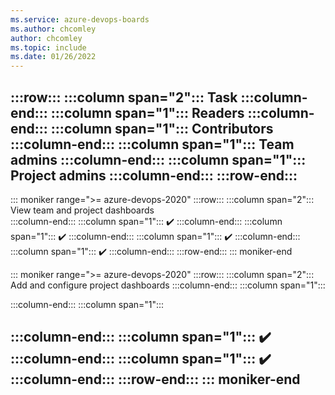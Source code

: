 ```yaml
---
ms.service: azure-devops-boards
ms.author: chcomley
author: chcomley
ms.topic: include
ms.date: 01/26/2022
---
```

 
:::row:::
   :::column span="2":::
      **Task**
   :::column-end:::
   :::column span="1":::
     **Readers**
   :::column-end:::
   :::column span="1":::
     **Contributors**
   :::column-end:::
   :::column span="1":::
     **Team admins**
   :::column-end:::
   :::column span="1":::
     **Project admins**
   :::column-end:::
:::row-end:::
---
::: moniker range=">= azure-devops-2020"
:::row:::
   :::column span="2":::
      View team and project dashboards  
   :::column-end:::
   :::column span="1":::
      ✔️
   :::column-end:::
   :::column span="1":::
      ✔️
   :::column-end:::
   :::column span="1":::
      ✔️
   :::column-end:::
   :::column span="1":::
      ✔️
   :::column-end:::
:::row-end:::
::: moniker-end 

  

::: moniker range=">= azure-devops-2020"
:::row:::
   :::column span="2":::
      Add and configure project dashboards
   :::column-end:::
   :::column span="1":::
      
   :::column-end:::
   :::column span="1":::
      
   :::column-end:::
   :::column span="1":::
      ✔️
   :::column-end:::
   :::column span="1":::
      ✔️
   :::column-end:::
:::row-end:::
::: moniker-end  
---
  
